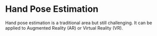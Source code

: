 # Hand Pose Estimation

Hand pose estimation is a traditional area but still challenging.  It can be applied  to Augmented Reality (AR) or Virtual Reality (VR).